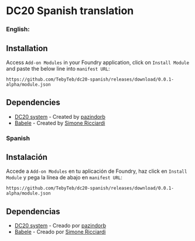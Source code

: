 # DC20 Spanish translation

### English:

## Installation
Access `Add-on Modules` in your Foundry application, click on `Install Module` and paste the below line into `manifest URL`:

```
https://github.com/TebyTeb/dc20-spanish/releases/download/0.0.1-alpha/module.json
```

## Dependencies
- [DC20 system](https://github.com/pazindorb/dc20rpg) - Created by [pazindorb](https://github.com/pazindorb)
- [Babele](https://foundryvtt.com/packages/babele) - Created by [Simone Ricciardi](https://gitlab.com/riccisi)

### Spanish

## Instalación
Accede a `Add-on Modules` en tu aplicación de Foundry, haz click en `Install Module` y pega la línea de abajo en `manifest URL`:

```
https://github.com/TebyTeb/dc20-spanish/releases/download/0.0.1-alpha/module.json
```

## Dependencias
- [DC20 system](https://github.com/pazindorb/dc20rpg) - Creado por [pazindorb](https://github.com/pazindorb)
- [Babele](https://foundryvtt.com/packages/babele) - Creado por [Simone Ricciardi](https://gitlab.com/riccisi)